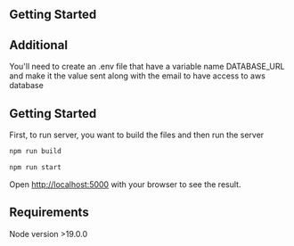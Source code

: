 ## Getting Started

## Additional
You'll need to create an .env file that have a variable name DATABASE_URL and make it the value sent along with the email to have access to aws database

## Getting Started
First, to run server, you want to build the files and then run the server


```bash
npm run build
```

```bash
npm run start
```

Open [http://localhost:5000](http://localhost:5000) with your browser to see the result.

## Requirements
Node version >19.0.0
